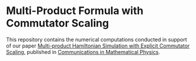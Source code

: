# Multi-Product Formula with Commutator Scaling

This repository contains the numerical computations conducted in support of our paper [Multi-product Hamiltonian Simulation with Explicit Commutator Scaling](https://arxiv.org/abs/2403.08922), published in [Communications in Mathematical Physics](https://link.springer.com/journal/220).
